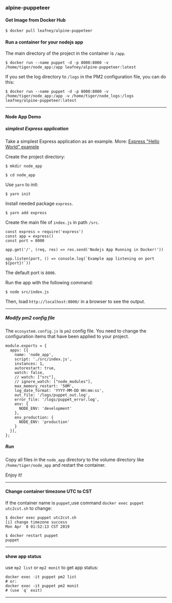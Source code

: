 ### alpine-puppeteer

#### Get Image from Docker Hub

```
$ docker pull leafney/alpine-puppeteer
```

#### Run a container for your nodejs app

The main directory of the project in the container is `/app`.

```
$ docker run --name puppet -d -p 8000:8000 -v /home/tiger/node_app:/app leafney/alpine-puppeteer:latest
```

If you set the log directory to `/logs` in the PM2 configuration file, you can do this:

```
$ docker run --name puppet -d -p 8000:8000 -v /home/tiger/node_app:/app -v /home/tiger/node_logs:/logs leafney/alpine-puppeteer:latest
```

***

#### Node App Demo

##### simplest Express application

Take a simplest Express application as an example. More: [Express "Hello World" example](https://expressjs.com/en/starter/hello-world.html)

Create the project directory:

```
$ mkdir node_app

$ cd node_app
```

Use `yarn` to init:

```
$ yarn init
```

Install needed package `express`.

```
$ yarn add express
```

Create the main file of `index.js` in path `/src`.

```
const express = require('express')
const app = express()
const port = 8000

app.get('/', (req, res) => res.send('Nodejs App Running in Docker!'))

app.listen(port, () => console.log(`Example app listening on port ${port}!`))
```

The default port is `8000`.

Run the app with the following command:

```
$ node src/index.js
```

Then, load `http://localhost:8000/` in a browser to see the output.

*****

##### Modify pm2 config file

The `ecosystem.config.js` is `pm2` config file. You need to change the configuration items that have been applied to your project.

```
module.exports = {
  apps: [{
    name: 'node_app',
    script: './src/index.js',
    instances: 1,
    autorestart: true,
    watch: false,
    // watch: ["src"],
    // ignore_watch: ["node_modules"],
    max_memory_restart: '50M',
    log_date_format: 'YYYY-MM-DD HH:mm:ss',
    out_file: '/logs/puppet_out.log',
    error_file: '/logs/puppet_error.log',
    env: {
      NODE_ENV: 'development'
    },
    env_production: {
      NODE_ENV: 'production'
    }
  }],
};
```

##### Run

Copy all files in the `node_app` directory to the volume directory like `/home/tiger/node_app` and restart the container.

Enjoy it!

*****

#### Change container timezone UTC to CST

If the container name is `puppet`,use command `docker exec puppet utc2cst.sh` to change:

```
$ docker exec puppet utc2cst.sh
[i] change timezone success
Mon Apr  8 01:52:13 CST 2019

$ docker restart puppet
puppet
```

*****

#### show app status

use `mp2 list` or `mp2 monit` to get app status:

```
docker exec -it puppet pm2 list
# or:
docker exec -it puppet pm2 monit
# (use `q` exit)
```
*****
